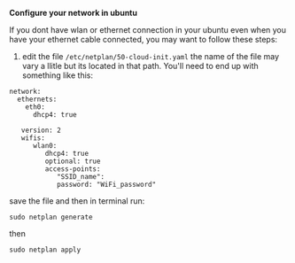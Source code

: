 **Configure your network in ubuntu**

If you dont have wlan or ethernet connection in your ubuntu even when you have your ethernet cable connected, you may want to follow these steps:

1.  edit the file ```/etc/netplan/50-cloud-init.yaml``` the name of the file may vary a llitle but its located in that path.
   You'll need to end up with something like this:
```
network:
  ethernets:
    eth0:
      dhcp4: true

   version: 2
   wifis:
      wlan0:
         dhcp4: true
         optional: true
         access-points:
            "SSID_name":
            password: "WiFi_password"
```
save the file and then in terminal run:
```
sudo netplan generate
```
then 
```
sudo netplan apply
```
